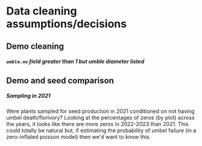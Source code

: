 # Data cleaning assumptions/decisions

## Demo cleaning

##### `umble.no` field greater than 1 but umble diameter listed

## Demo and seed comparison

##### Sampling in 2021

Were plants sampled for seed production in 2021 conditioned on not having umbel death/florivory? Looking at the percentages of zeros (by plot) across the years, it looks like there are more zeros in 2022-2023 than 2021. This could totally be natural but, if estimating the probability of umbel failure (in a zero-inflated poisson model) then we'd want to know this. 